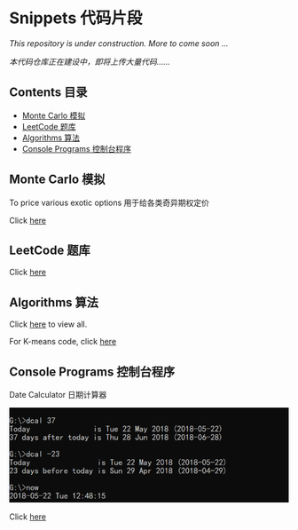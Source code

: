 # Snippets 代码片段

*This repository is under construction. More to come soon ...*

*本代码仓库正在建设中，即将上传大量代码……*


## Contents 目录

- [Monte Carlo 模拟](#user-content-monte-carlo-模拟)
- [LeetCode 题库](#user-content-leetcode-题库)
- [Algorithms 算法](#user-content-algorithms-算法)
- [Console Programs 控制台程序](#user-content-console-programs-控制台程序)

## Monte Carlo 模拟

To price various exotic options 用于给各类奇异期权定价

Click [here](monte-carlo)


## LeetCode 题库

Click [here](leetcode)

## Algorithms 算法

Click [here](algorithms) to view all.

For K-means code, click [here](algorithms/kmeans.c)

## Console Programs 控制台程序

Date Calculator 日期计算器

![dcal](screenshots/dcal.png)

Click [here](console/dcal.cpp)

